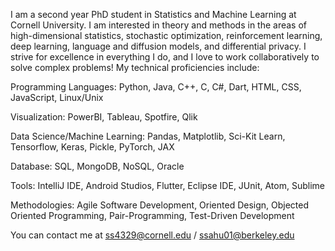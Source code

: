 I am a second year PhD student in Statistics and Machine Learning at Cornell University. I am interested in theory and methods in the areas of high-dimensional statistics, stochastic optimization, reinforcement learning, deep learning, language and diffusion models, and differential privacy. I strive for excellence in everything I do, and I love to work collaboratively to solve complex problems! My technical proficiencies include:

Programming Languages: Python, Java, C++, C, C#, Dart, HTML, CSS, JavaScript, Linux/Unix

Visualization: PowerBI, Tableau, Spotfire, Qlik

Data Science/Machine Learning: Pandas, Matplotlib, Sci-Kit Learn, Tensorflow, Keras, Pickle, PyTorch, JAX

Database: SQL, MongoDB, NoSQL, Oracle

Tools: IntelliJ IDE, Android Studios, Flutter, Eclipse IDE, JUnit, Atom, Sublime

Methodologies: Agile Software Development, Oriented Design, Objected Oriented Programming, Pair-Programming, Test-Driven Development

You can contact me at ss4329@cornell.edu / ssahu01@berkeley.edu
<!---
sharansahu/sharansahu is a ✨ special ✨ repository because its `README.md` (this file) appears on your GitHub profile.
You can click the Preview link to take a look at your changes.
--->
